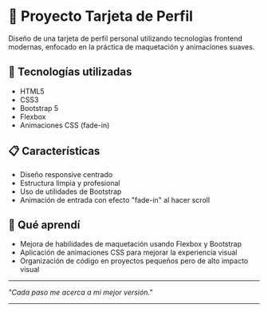 # 🧩 Proyecto Tarjeta de Perfil

Diseño de una tarjeta de perfil personal utilizando tecnologías frontend modernas, enfocado en la práctica de maquetación y animaciones suaves.

## 🚀 Tecnologías utilizadas
- HTML5
- CSS3
- Bootstrap 5
- Flexbox
- Animaciones CSS (fade-in)

## 📋 Características
- Diseño responsive centrado
- Estructura limpia y profesional
- Uso de utilidades de Bootstrap
- Animación de entrada con efecto "fade-in" al hacer scroll

## 🎯 Qué aprendí
- Mejora de habilidades de maquetación usando Flexbox y Bootstrap
- Aplicación de animaciones CSS para mejorar la experiencia visual
- Organización de código en proyectos pequeños pero de alto impacto visual

---

*"Cada paso me acerca a mi mejor versión."*

---
